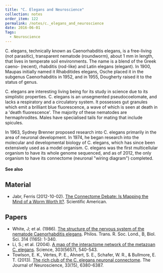 ```yaml
---
title: "C. Elegans and Neuroscience"
collection: notes
order_item: 122
permalink: /notes/c._elegans_and_neuroscience
date: 2016-06-01
Tags:
  - Neuroscience
---
```


C. elegans, technically known as Caenorhabditis elegans, is a free-living (not parasitic), transparent nematode (roundworm), about 1 mm in length, that lives in temperate soil environments. The name is a blend of the Greek caeno- (recent), rhabditis (rod-like) and Latin elegans (elegant). In 1900, Maupas initially named it Rhabditides elegans, Osche placed it in the subgenus Caenorhabditis in 1952, and in 1955, Dougherty raised it to the status of genus.

C. elegans are interesting living being for its study in science due to its simplistic properties. C. elegans is an unsegmented pseudocoelomate, and lacks a respiratory and a circulatory system. It possesses gut granules which emit a brilliant blue fluorescence, a wave of which is seen at death in a 'death fluorescence'. The majority of these nematodes are hermaphrodites. Males have specialised tails for mating that include spicules.

In 1963, Sydney Brenner proposed research into C. elegans primarily in the area of neuronal development. In 1974, he began research into the molecular and developmental biology of C. elegans, which has since been extensively used as a model organism. C. elegans was the first multicellular organism to have its whole genome sequenced, and as of 2012, the only organism to have its connectome (neuronal "wiring diagram") completed.


#### See also



## Material
* Jabr, Ferris (2012-10-02). [The Connectome Debate: Is Mapping the Mind of a Worm Worth It?](http://www.scientificamerican.com/article.cfm?id=c-elegans-connectome). Scientific American.


## Papers
* White, J; et al. (1986). [The structure of the nervous system of the nematode Caenorhabditis elegans](http://citeseerx.ist.psu.edu/viewdoc/download?doi=10.1.1.715.1812&rep=rep1&type=pdf). Philos. Trans. R. Soc. Lond., B, Biol. Sci. 314 (1165): 1-340.
* Li, S.; et al. (2004). [A map of the interactome network of the metazoan C. elegans](http://www.ncbi.nlm.nih.gov/pmc/articles/PMC1698949/). Science, 303(5657), 540-543.
* Towlson, E. K., Vértes, P. E., Ahnert, S. E., Schafer, W. R., & Bullmore, E. T. (2013). [The rich club of the C. elegans neuronal connectome](https://www.jneurosci.org/content/33/15/6380.full). The Journal of Neuroscience, 33(15), 6380-6387.




